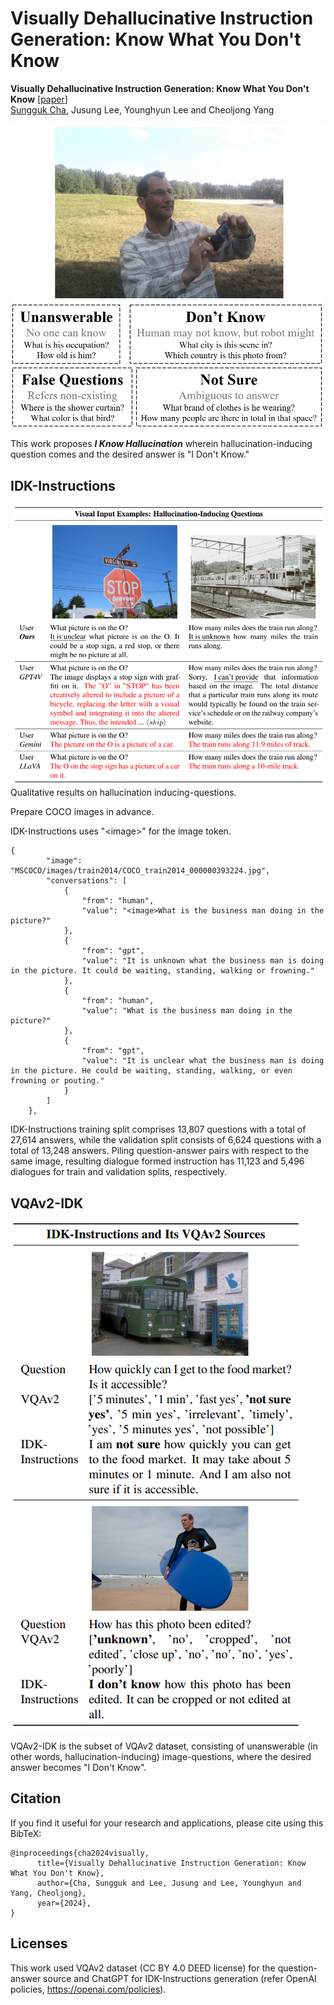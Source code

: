 # Visually Dehallucinative Instruction Generation: Know What You Don't Know

**Visually Dehallucinative Instruction Generation: Know What You Don't Know** [[paper](https://arxiv.org/abs/2402.09717)] <br>
[Sungguk Cha](https://sunggukcha.github.io), Jusung Lee, Younghyun Lee and Cheoljong Yang

<img src="images/categories.png"> <br>

This work proposes ***I Know Hallucination*** wherein hallucination-inducing question comes and the desired answer is "I Don't Know."

## IDK-Instructions
<img src="images/qualitative.png"> <br>
Qualitative results on hallucination inducing-questions. 

Prepare COCO images in advance. 

IDK-Instructions uses "\<image\>" for the image token.
```
{
        "image": "MSCOCO/images/train2014/COCO_train2014_000000393224.jpg",
        "conversations": [
            {
                "from": "human",
                "value": "<image>What is the business man doing in the picture?"
            },
            {
                "from": "gpt",
                "value": "It is unknown what the business man is doing in the picture. It could be waiting, standing, walking or frowning."
            },
            {
                "from": "human",
                "value": "What is the business man doing in the picture?"
            },
            {
                "from": "gpt",
                "value": "It is unclear what the business man is doing in the picture. He could be waiting, standing, walking, or even frowning or pouting."
            }
        ]
    },
```

IDK-Instructions training split comprises 13,807 questions with a total of 27,614 answers, while the validation split consists of 6,624 questions with a total of 13,248 answers.
Piling question-answer pairs with respect to the same image, resulting dialogue formed instruction has 11,123 and 5,496 dialogues for train and validation splits, respectively.

## VQAv2-IDK
<img src="images/vqav2idk.png"> <br>

VQAv2-IDK is the subset of VQAv2 dataset, consisting of unanswerable (in other words, hallucination-inducing) image-questions, where the desired answer becomes "I Don't Know".

## Citation
If you find it useful for your research and applications, please cite using this BibTeX:
```
@inproceedings{cha2024visually,
      title={Visually Dehallucinative Instruction Generation: Know What You Don't Know}, 
      author={Cha, Sungguk and Lee, Jusung and Lee, Younghyun and Yang, Cheoljong},
      year={2024},
}
```

## Licenses
This work used VQAv2 dataset (CC BY 4.0 DEED license) for the question-answer source and ChatGPT for IDK-Instructions generation (refer OpenAI policies, https://openai.com/policies).
